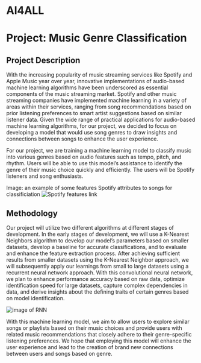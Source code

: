 # AI4ALL
# Project: Music Genre Classification

## Project Description
With the increasing popularity of music streaming services like Spotify and Apple Music year over year, innovative implementations of audio-based machine learning algorithms have been underscored as essential components of the music streaming market. Spotify and other music streaming companies have implemented machine learning in a variety of areas within their services, ranging from song recommendations based on prior listening preferences to smart artist suggestions based on similar listener data. Given the wide range of practical applications for audio-based machine learning algorithms, for our project, we decided to focus on developing a model that would use song genres to draw insights and connections between songs to enhance the user experience. 

For our project, we are training a machine learning model to classify music into various genres based on audio features such as tempo, pitch, and rhythm. Users will be able to use this model’s assistance to identify the genre of their music choice quickly and efficiently. The users will be Spotify listeners and song enthusiasts. 

Image: an example of some features Spotify attributes to songs for classificiation
![Spotify features link](https://preview.redd.it/spotify-audio-features-analysis-v0-kmm4twrfkmub1.png?width=1080&crop=smart&auto=webp&s=beef5981c125757f209d1afe2c5ba83ddb347b32)

## Methodology
Our project will utilize two different algorithms at different stages of development. In the early stages of development, we will use a K-Nearest Neighbors algorithm to develop our model’s parameters based on smaller datasets, develop a baseline for accurate classifications, and to evaluate and enhance the feature extraction process. After achieving sufficient results from smaller datasets using the K-Nearest Neighbor approach, we will subsequently apply our learnings from small to large datasets using a recurrent neural network approach. With this convolutional neural network, we plan to enhance performance accuracy based on raw data, optimize identification speed for large datasets, capture complex dependencies in data, and derive insights about the defining traits of certain genres based on model identification.  

![image of RNN](https://miro.medium.com/v2/resize:fit:1400/1*5bjD7kmtaJI-n3qztBC2Ig.png) 

With this machine learning model, we aim to allow users to explore similar songs or playlists based on their music choices and provide users with related music recommendations that closely adhere to their genre-specific listening preferences. We hope that employing this model will enhance the user experience and lead to the creation of brand new connections between users and songs based on genre.
